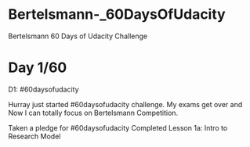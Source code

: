 # Bertelsmann-_60DaysOfUdacity
Bertelsmann 60 Days of Udacity Challenge 

# Day 1/60
D1: #60daysofudacity

Hurray just started #60daysofudacity challenge. My exams get over and Now I can totally focus on Bertelsmann Competition.

Taken a pledge for #60daysofudacity
Completed Lesson 1a: Intro to Research Model

